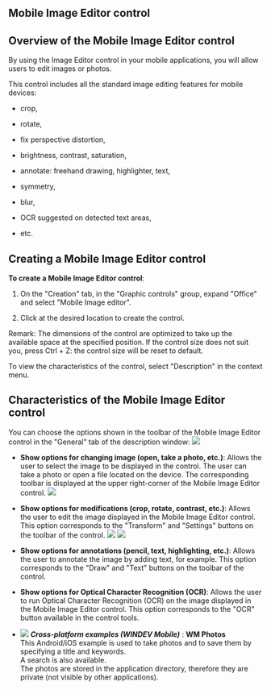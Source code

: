 
## Mobile Image Editor control
			

<a name="NOTE1"></a>
<a name="NOTE1_1"></a>


## Overview of the Mobile Image Editor control
<a name="overview_the_mobile_image_editor_control_ELTTEXTE000118"></a>
By using the Image Editor control in your mobile applications, you will allow users to edit images or photos.  

This control includes all the standard image editing features for mobile devices:

- crop, 

- rotate,

- fix perspective distortion,

- brightness, contrast, saturation, 

- annotate: freehand drawing, highlighter, text, 

- symmetry, 

- blur, 

- OCR suggested on detected text areas, 

- etc.




<a name="NOTE2"></a>
<a name="NOTE2_1"></a>


## Creating a Mobile Image Editor control
<a name="creating_mobile_image_editor_control_ELTTEXTE000142"></a>
**To create a Mobile Image Editor control**: 

1. On the "Creation" tab, in the "Graphic controls" group, expand "Office" and select "Mobile Image editor". 

2. Click at the desired location to create the control.




Remark: The dimensions of the control are optimized to take up the available space at the specified position. If the control size does not suit you, press Ctrl + Z: the control size will be reset to default.

To view the characteristics of the control, select "Description" in the context menu. 

<a name="NOTE3"></a>
<a name="NOTE3_1"></a>


## Characteristics of the Mobile Image Editor control
<a name="characteristics_the_mobile_image_editor_control_ELTTEXTE000170"></a>
You can choose the options shown in the toolbar of the Mobile Image Editor control in the "General" tab of the description window: 
![](https://doc.pcsoft.fr/en-US/images/image.awp?langid=3&name=Editeur_img_mobile%20-%20HC%20N%B0001.gif)


- **Show options for changing image (open, take a photo, etc.)**: Allows the user to select the image to be displayed in the control. The user can take a photo or open a file located on the device. The corresponding toolbar is displayed at the upper right-corner of the Mobile Image Editor control. 
![](https://doc.pcsoft.fr/en-US/images/image.awp?langid=3&name=Editeur_img_mobile%20-%20HC%20N%B0002.gif)


- **Show options for modifications (crop, rotate, contrast, etc.)**: Allows the user to edit the image displayed in the Mobile Image Editor control. This option corresponds to the "Transform" and "Settings" buttons on the toolbar of the control.  ![](https://doc.pcsoft.fr/en-US/images/image.awp?langid=3&name=Editeur_img_mobile%20-%20HC%20N%B0003.gif)
![](https://doc.pcsoft.fr/en-US/images/image.awp?langid=3&name=Editeur_img_mobile%20-%20HC%20N%B0004.gif)


- **Show options for annotations (pencil, text, highlighting, etc.)**: Allows the user to annotate the image by adding text, for example. This option corresponds to the "Draw" and "Text" buttons on the toolbar of the control. 

- **Show options for Optical Character Recognition (OCR)**: Allows the user to run Optical Character Recognition (OCR) on the image displayed in the Mobile Image Editor control. This option corresponds to the "OCR" button available in the control tools. 





- ![](https://doc.pcsoft.fr/en-US/images/image.awp?langid=3&name=WMPhotos.gif) ***Cross-platform examples (WINDEV Mobile)*** : **WM Photos** <br>This Android/iOS example is used to take photos and to save them by specifying a title and keywords.<br>A search is also available.<br>The photos are stored in the application directory, therefore they are private (not visible by other applications).


